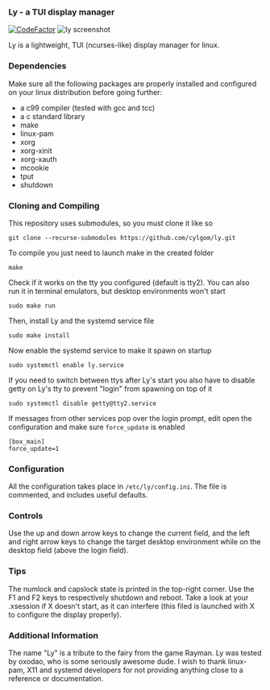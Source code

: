 ### Ly - a TUI display manager
[![CodeFactor](https://www.codefactor.io/repository/github/cylgom/ly/badge/master)](https://www.codefactor.io/repository/github/cylgom/ly/overview/master)
![ly screenshot](https://user-images.githubusercontent.com/5473047/42466218-8cb53d3c-83ae-11e8-8e53-bae3669f959c.png "ly on st")

Ly is a lightweight, TUI (ncurses-like) display manager for linux.

### Dependencies
Make sure all the following packages are properly installed and configured
on your linux distribution before going further:
- a c99 compiler (tested with gcc and tcc)
- a c standard library
- make
- linux-pam
- xorg
- xorg-xinit
- xorg-xauth
- mcookie
- tput
- shutdown

### Cloning and Compiling
This repository uses submodules, so you must clone it like so
```
git clone --recurse-submodules https://github.com/cylgom/ly.git
```

To compile you just need to launch make in the created folder
```
make
```

Check if it works on the tty you configured (default is tty2). You can
also run it in terminal emulators, but desktop environments won't start
```
sudo make run
```

Then, install Ly and the systemd service file
```
sudo make install
```

Now enable the systemd service to make it spawn on startup
```
sudo systemctl enable ly.service
```

If you need to switch between ttys after Ly's start you also have to
disable getty on Ly's tty to prevent "login" from spawning on top of it
```
sudo systemctl disable getty@tty2.service
```

If messages from other services pop over the login prompt,
edit open the configuration and make sure `force_update` is enabled
```
[box_main]
force_update=1
```

### Configuration
All the configuration takes place in `/etc/ly/config.ini`.
The file is commented, and includes useful defaults.

### Controls
Use the up and down arrow keys to change the current field, and the
left and right arrow keys to change the target desktop environment
while on the desktop field (above the login field).

### Tips
The numlock and capslock state is printed in the top-right corner.
Use the F1 and F2 keys to respectively shutdown and reboot.
Take a look at your .xsession if X doesn't start, as it can interfere
(this filed is launched with X to configure the display properly).

### Additional Information
The name "Ly" is a tribute to the fairy from the game Rayman.
Ly was tested by oxodao, who is some seriously awesome dude.
I wish to thank linux-pam, X11 and systemd developers for not
providing anything close to a reference or documentation.
